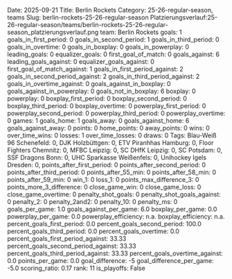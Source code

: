 Date: 2025-09-21
Title: Berlin Rockets
Category: 25-26-regular-season, teams
Slug: berlin-rockets-25-26-regular-season
Platzierungsverlauf:25-26-regular-season/teams/berlin-rockets-25-26-regular-season_platzierungsverlauf.png
team: Berlin Rockets
goals: 1
goals_in_first_period: 0
goals_in_second_period: 1
goals_in_third_period: 0
goals_in_overtime: 0
goals_in_boxplay: 0
goals_in_powerplay: 0
leading_goals: 0
equalizer_goals: 0
first_goal_of_match: 0
goals_against: 6
leading_goals_against: 0
equalizer_goals_against: 0
first_goal_of_match_against: 1
goals_in_first_period_against: 2
goals_in_second_period_against: 2
goals_in_third_period_against: 2
goals_in_overtime_against: 0
goals_against_in_boxplay: 0
goals_against_in_powerplay: 0
goals_not_in_boxplay: 6
boxplay: 0
powerplay: 0
boxplay_first_period: 0
boxplay_second_period: 0
boxplay_third_period: 0
boxplay_overtime: 0
powerplay_first_period: 0
powerplay_second_period: 0
powerplay_third_period: 0
powerplay_overtime: 0
games: 1
goals_home: 1
goals_away: 0
goals_against_home: 6
goals_against_away: 0
points: 0
home_points: 0
away_points: 0
wins: 0
over_time_wins: 0
losses: 1
over_time_losses: 0
draws: 0
Tags:  Blau-Weiß 96 Schenefeld: 0,  DJK Holzbüttgen: 0,  ETV Piranhhas Hamburg: 0,  Floor Fighters Chemnitz: 0,  MFBC Leipzig: 0,  SC DHfK Leipzig: 0,  SC Potsdam: 0,  SSF Dragons Bonn: 0,  UHC Sparkasse Weißenfels: 0,  Unihockey Igels Dresden: 0,
points_after_first_period: 0
points_after_second_period: 0
points_after_third_period: 0
points_after_55_min: 0
points_after_58_min: 0
points_after_59_min: 0
win_1: 0
loss_1: 0
points_max_difference_3: 0
points_more_3_difference: 0
close_game_win: 0
close_game_loss: 0
close_game_overtime: 0
penalty_shot_goals: 0
penalty_shot_goals_against: 0
penalty_2: 0
penalty_2and2: 0
penalty_10: 0
penalty_ms: 0
goals_per_game: 1.0
goals_against_per_game: 6.0
boxplay_per_game: 0.0
powerplay_per_game: 0.0
powerplay_efficiency: n.a.
boxplay_efficiency: n.a.
percent_goals_first_period: 0.0
percent_goals_second_period: 100.0
percent_goals_third_period: 0.0
percent_goals_overtime: 0.0
percent_goals_first_period_against: 33.33
percent_goals_second_period_against: 33.33
percent_goals_third_period_against: 33.33
percent_goals_overtime_against: 0.0
points_per_game: 0.0
goal_difference: -5
goal_difference_per_game: -5.0
scoring_ratio: 0.17
rank: 11
is_playoffs: False
